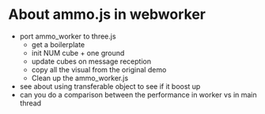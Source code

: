 # About ammo.js in webworker
- port ammo_worker to three.js
  - get a boilerplate
  - init NUM cube + one ground
  - update cubes on message reception
  - copy all the visual from the original demo
  - Clean up the ammo_worker.js
- see about using transferable object to see if it boost up
- can you do a comparison between the performance in worker vs in main thread
